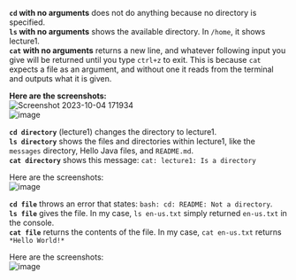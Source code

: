 **`cd` with no arguments** does not do anything because no directory is specified.  
**`ls` with no arguments** shows the available directory. In `/home`, it shows lecture1.  
**`cat` with no arguments** returns a new line, and whatever following input you give will be returned until you type `ctrl+z` to exit. This is because `cat` expects a file as an argument, and without one it reads from the terminal and outputs what it is given.  

**Here are the screenshots:**  
![Screenshot 2023-10-04 171934](https://github.com/csmo1112/cse15l-lab-reports/assets/147008706/21745c2c-b900-4eac-a0c2-84430829daa4)\
![image](https://github.com/csmo1112/cse15l-lab-reports/assets/147008706/ce6112bb-0a74-4b00-99d1-85b5157f07e2)



**`cd directory`** (lecture1) changes the directory to lecture1.  
**`ls directory`** shows the files and directories within lecture1, like the `messages` directory, Hello Java files, and `README.md`.  
**`cat directory`** shows this message: `cat: lecture1: Is a directory`

Here are the screenshots:  
![image](https://github.com/csmo1112/cse15l-lab-reports/assets/147008706/09557f91-865a-4453-a3c0-79f04e8fd3a7)


**`cd file`** throws an error that states: `bash: cd: README: Not a directory`.  
**`ls file`** gives the file. In my case, `ls en-us.txt` simply returned `en-us.txt` in the console.  
**`cat file`** returns the contents of the file. In my case, `cat en-us.txt` returns `*Hello World!*`  

Here are the screenshots:  
![image](https://github.com/csmo1112/cse15l-lab-reports/assets/147008706/a1f1b680-085f-4531-a0c2-747075916b6e)
